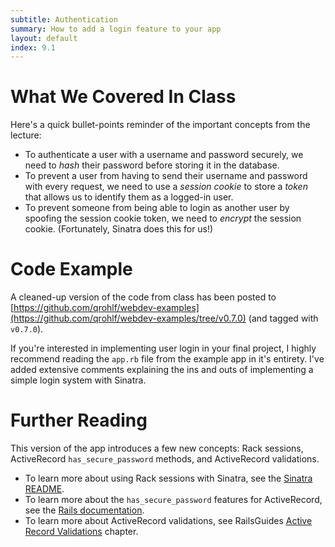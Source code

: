 ```yaml
---
subtitle: Authentication
summary: How to add a login feature to your app
layout: default
index: 9.1
---
```


# What We Covered In Class

Here's a quick bullet-points reminder of the important concepts from the lecture:

- To authenticate a user with a username and password securely, we need to *hash* their password before storing it in the database.
- To prevent a user from having to send their username and password with every request, we need to use a *session cookie* to store a *token* that allows us to identify them as a logged-in user.
- To prevent someone from being able to login as another user by spoofing the session cookie token, we need to *encrypt* the session cookie. (Fortunately, Sinatra does this for us!)

# Code Example

A cleaned-up version of the code from class has been posted to [https://github.com/qrohlf/webdev-examples](https://github.com/qrohlf/webdev-examples/tree/v0.7.0) (and tagged with `v0.7.0`).

If you're interested in implementing user login in your final project, I highly recommend reading the `app.rb` file from the example app in it's entirety. I've added extensive comments explaining the ins and outs of implementing a simple login system with Sinatra.

# Further Reading

This version of the app introduces a few new concepts: Rack sessions, ActiveRecord `has_secure_password` methods, and ActiveRecord validations.

- To learn more about using Rack sessions with Sinatra, see the [Sinatra README](http://www.sinatrarb.com/intro.html#Using%20Sessions).
- To learn more about the `has_secure_password` features for ActiveRecord, see the [Rails documentation](http://api.rubyonrails.org/classes/ActiveModel/SecurePassword/ClassMethods.html).
- To learn more about ActiveRecord validations, see RailsGuides [Active Record Validations](http://guides.rubyonrails.org/active_record_validations.html) chapter.